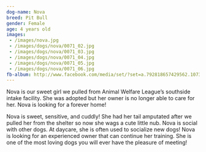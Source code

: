 ```yaml
---
dog-name: Nova
breed: Pit Bull
gender: Female
age: 4 years old
images:
 - /images/nova.jpg
 - /images/dogs/nova/0071_02.jpg
 - /images/dogs/nova/0071_03.jpg
 - /images/dogs/nova/0071_04.jpg
 - /images/dogs/nova/0071_05.jpg
 - /images/dogs/nova/0071_06.jpg
fb-album: http://www.facebook.com/media/set/?set=a.792818657429562.1073741861.263518410359592&type=3
---
```

Nova is our sweet girl we pulled from Animal Welfare League’s southside intake facility. She was adopted but her owner is no longer able to care for her. Nova is looking for a forever home! 

Nova is sweet, sensitive, and cuddly! She had her tail amputated after we pulled her from the shelter so now she wags a cute little nub. Nova is social with other dogs. At daycare, she is often used to socialize new dogs! Nova is looking for an experienced owner that can continue her training. She is one of the most loving dogs you will ever have the pleasure of meeting! 
